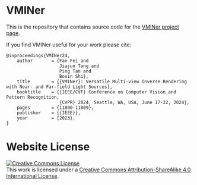 # VMINer

This is the repository that contains source code for the [VMINer project page](https://costrice.github.io/vminer/).

If you find VMINer useful for your work please cite:
```
@inproceedings{VMINer24,
    author       = {Fan Fei and
                    Jiajun Tang and
                    Ping Tan and
                    Boxin Shi},
    title        = {{VMINer}: Versatile Multi-view Inverse Rendering with Near- and Far-field Light Sources},
    booktitle    = {{IEEE/CVF} Conference on Computer Vision and Pattern Recognition,
                    {CVPR} 2024, Seattle, WA, USA, June 17-22, 2024},
    pages        = {11800-11809},
    publisher    = {{IEEE}},
    year         = {2023},
}
```

# Website License
<a rel="license" href="http://creativecommons.org/licenses/by-sa/4.0/"><img alt="Creative Commons License" style="border-width:0" src="https://i.creativecommons.org/l/by-sa/4.0/88x31.png" /></a><br />This work is licensed under a <a rel="license" href="http://creativecommons.org/licenses/by-sa/4.0/">Creative Commons Attribution-ShareAlike 4.0 International License</a>.
